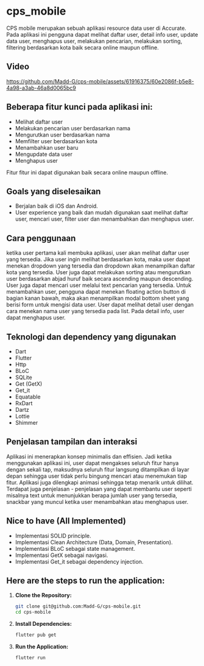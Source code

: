 # cps_mobile

CPS mobile merupakan sebuah aplikasi resource data user di Accurate. Pada aplikasi ini pengguna dapat melihat daftar user, detail info user, update data user, menghapus user, melakukan pencarian, melakukan sorting, filtering berdasarkan kota baik secara online maupun offline.

## Video


https://github.com/Madd-G/cps-mobile/assets/61916375/60e2086f-b5e8-4a98-a3ab-46a8d0065bc9



## Beberapa fitur kunci pada aplikasi ini:
* Melihat daftar user 
* Melakukan pencarian user berdasarkan nama
* Mengurutkan user berdasarkan nama
* Memfilter user berdasarkan kota
* Menambahkan user baru
* Mengupdate data user
* Menghapus user

Fitur fitur ini dapat digunakan baik secara online maupun offline.

## Goals yang diselesaikan
* Berjalan baik di iOS dan Android.
* User experience yang baik dan mudah digunakan saat melihat daftar user, mencari user, filter user dan menambahkan dan menghapus user.

## Cara penggunaan
ketika user pertama kali membuka aplikasi, user akan melihat daftar user yang tersedia. Jika user ingin melihat berdasarkan kota, maka user dapat menekan dropdown yang tersedia dan dropdown akan menampilkan daftar kota yang tersedia. User juga dapat melakukan sorting atau mengurutkan user berdasarkan abjad huruf baik secara ascending maupun descending. User juga dapat mencari user melalui text pencarian yang tersedia. Untuk menambahkan user, pengguna dapat menekan floating action button di bagian kanan bawah, maka akan menampilkan modal bottom sheet yang berisi form untuk mengisi data user. User dapat melihat detail user dengan cara menekan nama user yang tersedia pada list. Pada detail info, user dapat menghapus user.

## Teknologi dan dependency yang digunakan
* Dart
* Flutter
* Http
* BLoC
* SQLite
* Get (GetX)
* Get_it
* Equatable
* RxDart
* Dartz
* Lottie
* Shimmer

## Penjelasan tampilan dan interaksi
Aplikasi ini menerapkan konsep minimalis dan effisien. Jadi ketika menggunakan aplikasi ini, user dapat mengakses seluruh fitur hanya dengan sekali tap, maksudnya seluruh fitur langsung ditampilkan di layar depan sehingga user tidak perlu bingung mencari atau menemukan tiap fitur. Aplikasi juga dilengkapi animasi sehingga tetap menarik untuk dilihat. Terdapat juga penjelasan - penjelasan yang dapat membantu user seperti misalnya text untuk menunjukkan berapa jumlah user yang tersedia, snackbar yang muncul ketika user menambahkan atau menghapus user.

## Nice to have (All Implemented)
* Implementasi SOLID principle.
* Implementasi Clean Architecture (Data, Domain, Presentation).
* Implementasi BLoC sebagai state management.
* Implementasi GetX sebagai navigasi.
* Implementasi Get_it sebagai dependency injection.

## Here are the steps to run the application:

1. **Clone the Repository:**
    ```bash
    git clone git@github.com:Madd-G/cps-mobile.git
    cd cps-mobile
    ```

2. **Install Dependencies:**
    ```bash
    flutter pub get
    ```

3. **Run the Application:**
    ```bash
    flutter run
    ```
